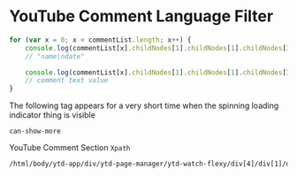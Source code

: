 # YouTube Comment Language Filter

```javascript
for (var x = 0; x < commentList.length; x++) {
	console.log(commentList[x].childNodes[1].childNodes[1].childNodes[3].childNodes[1].innerText);
	// "name\ndate"

	console.log(commentList[x].childNodes[1].childNodes[1].childNodes[3].childNodes[3].innerText);
	// comment text value
}
```

The following tag appears for a very short time when the spinning loading indicator thing is visible
```
can-show-more
```

YouTube Comment Section `Xpath`
```html
/html/body/ytd-app/div/ytd-page-manager/ytd-watch-flexy/div[4]/div[1]/div/ytd-comments/ytd-item-section-renderer/div[3]
```